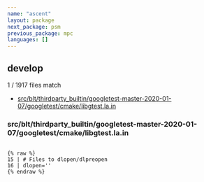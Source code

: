 ```yaml
---
name: "ascent"
layout: package
next_package: psm
previous_package: mpc
languages: []
---
```

## develop
1 / 1917 files match

 - [src/blt/thirdparty_builtin/googletest-master-2020-01-07/googletest/cmake/libgtest.la.in](#srcbltthirdparty_builtingoogletest-master-2020-01-07googletestcmakelibgtestlain)

### src/blt/thirdparty_builtin/googletest-master-2020-01-07/googletest/cmake/libgtest.la.in

```

{% raw %}
15 | # Files to dlopen/dlpreopen
16 | dlopen=''
{% endraw %}

```
